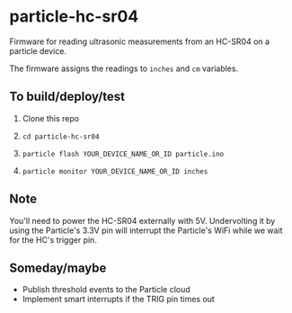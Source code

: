 # particle-hc-sr04

Firmware for reading ultrasonic measurements from an HC-SR04 on a particle device.

The firmware assigns the readings to `inches` and `cm` variables.

## To build/deploy/test

1. Clone this repo

2. `cd particle-hc-sr04` 

3. `particle flash YOUR_DEVICE_NAME_OR_ID particle.ino`

4. `particle monitor YOUR_DEVICE_NAME_OR_ID inches`

## Note

You'll need to power the HC-SR04 externally with 5V. Undervolting it by using the Particle's 3.3V pin will interrupt the Particle's WiFi while we wait for the HC's trigger pin.

## Someday/maybe

* Publish threshold events to the Particle cloud
* Implement smart interrupts if the TRIG pin times out